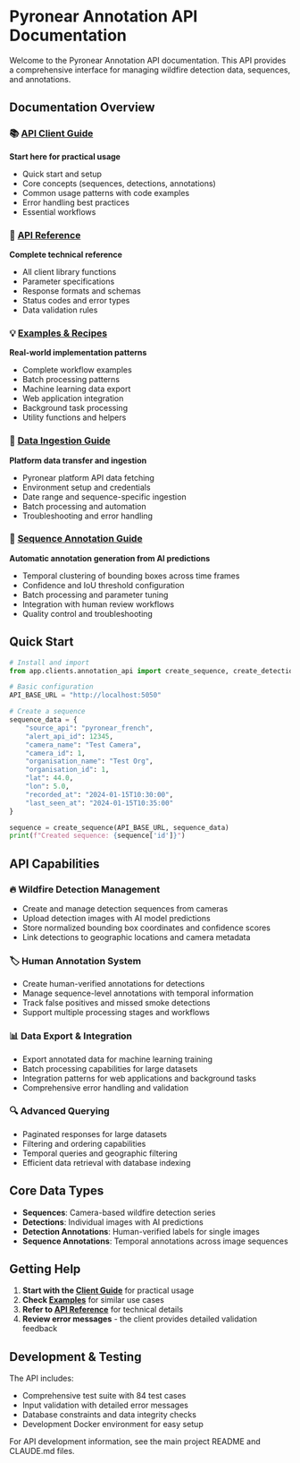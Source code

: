 # Pyronear Annotation API Documentation

Welcome to the Pyronear Annotation API documentation. This API provides a comprehensive interface for managing wildfire detection data, sequences, and annotations.

## Documentation Overview

### 📚 [API Client Guide](api-client-guide.md)
**Start here for practical usage**
- Quick start and setup
- Core concepts (sequences, detections, annotations)
- Common usage patterns with code examples
- Error handling best practices
- Essential workflows

### 📖 [API Reference](api-reference.md)
**Complete technical reference**
- All client library functions
- Parameter specifications
- Response formats and schemas
- Status codes and error types
- Data validation rules

### 💡 [Examples & Recipes](examples.md)
**Real-world implementation patterns**
- Complete workflow examples
- Batch processing patterns
- Machine learning data export
- Web application integration
- Background task processing
- Utility functions and helpers

### 🔄 [Data Ingestion Guide](data-ingestion-guide.md)
**Platform data transfer and ingestion**
- Pyronear platform API data fetching
- Environment setup and credentials
- Date range and sequence-specific ingestion
- Batch processing and automation
- Troubleshooting and error handling

### 🤖 [Sequence Annotation Guide](sequence-annotation-guide.md)
**Automatic annotation generation from AI predictions**
- Temporal clustering of bounding boxes across time frames
- Confidence and IoU threshold configuration
- Batch processing and parameter tuning
- Integration with human review workflows
- Quality control and troubleshooting

## Quick Start

```python
# Install and import
from app.clients.annotation_api import create_sequence, create_detection

# Basic configuration
API_BASE_URL = "http://localhost:5050"

# Create a sequence
sequence_data = {
    "source_api": "pyronear_french",
    "alert_api_id": 12345,
    "camera_name": "Test Camera",
    "camera_id": 1,
    "organisation_name": "Test Org",
    "organisation_id": 1,
    "lat": 44.0,
    "lon": 5.0,
    "recorded_at": "2024-01-15T10:30:00",
    "last_seen_at": "2024-01-15T10:35:00"
}

sequence = create_sequence(API_BASE_URL, sequence_data)
print(f"Created sequence: {sequence['id']}")
```

## API Capabilities

### 🔥 Wildfire Detection Management
- Create and manage detection sequences from cameras
- Upload detection images with AI model predictions
- Store normalized bounding box coordinates and confidence scores
- Link detections to geographic locations and camera metadata

### 🏷️ Human Annotation System
- Create human-verified annotations for detections
- Manage sequence-level annotations with temporal information
- Track false positives and missed smoke detections
- Support multiple processing stages and workflows

### 📊 Data Export & Integration
- Export annotated data for machine learning training
- Batch processing capabilities for large datasets
- Integration patterns for web applications and background tasks
- Comprehensive error handling and validation

### 🔍 Advanced Querying
- Paginated responses for large datasets
- Filtering and ordering capabilities
- Temporal queries and geographic filtering
- Efficient data retrieval with database indexing

## Core Data Types

- **Sequences**: Camera-based wildfire detection series
- **Detections**: Individual images with AI predictions
- **Detection Annotations**: Human-verified labels for single images
- **Sequence Annotations**: Temporal annotations across image sequences

## Getting Help

1. **Start with the [Client Guide](api-client-guide.md)** for practical usage
2. **Check [Examples](examples.md)** for similar use cases
3. **Refer to [API Reference](api-reference.md)** for technical details
4. **Review error messages** - the client provides detailed validation feedback

## Development & Testing

The API includes:
- Comprehensive test suite with 84 test cases
- Input validation with detailed error messages
- Database constraints and data integrity checks
- Development Docker environment for easy setup

For API development information, see the main project README and CLAUDE.md files.